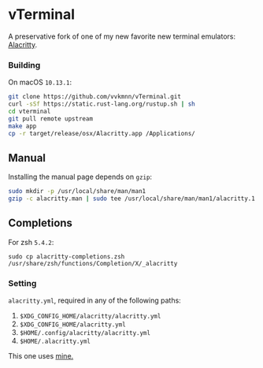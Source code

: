 # vTerminal

A preservative fork of one of my new favorite new terminal emulators:
[Alacritty](https://github.com/jwilm/alacritty).

### Building

On macOS `10.13.1`:

```sh
git clone https://github.com/vvkmnn/vTerminal.git
curl -sSf https://static.rust-lang.org/rustup.sh | sh
cd vterminal
git pull remote upstream
make app
cp -r target/release/osx/Alacritty.app /Applications/
```

## Manual

Installing the manual page depends on `gzip`:

```sh
sudo mkdir -p /usr/local/share/man/man1
gzip -c alacritty.man | sudo tee /usr/local/share/man/man1/alacritty.1.gz > /dev/null
```

## Completions

For zsh `5.4.2`:
```
sudo cp alacritty-completions.zsh /usr/share/zsh/functions/Completion/X/_alacritty
```

### Setting

`alacritty.yml`, required in any of the following paths:

1. `$XDG_CONFIG_HOME/alacritty/alacritty.yml`
2. `$XDG_CONFIG_HOME/alacritty.yml`
3. `$HOME/.config/alacritty/alacritty.yml`
4. `$HOME/.alacritty.yml`

This one uses
[mine.](https://github.com/Vvkmnn/dotfiles/blob/master/.config/alacritty/alacritty.yml)
